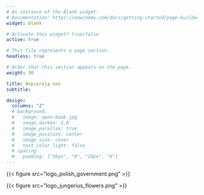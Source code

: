 ```yaml
---
# An instance of the Blank widget.
# Documentation: https://wowchemy.com/docs/getting-started/page-builder/
widget: blank

# Activate this widget? true/false
active: true

# This file represents a page section.
headless: true

# Order that this section appears on the page.
weight: 30

title: Wspierają nas
subtitle:

design:
  columns: "2"
  # background:
  #   image: open-book.jpg
  #   image_darken: 1.0
  #   image_parallax: true
  #   image_position: center
  #   image_size: cover
  #   text_color_light: false
  # spacing:
  #   padding: ["20px", "0", "20px", "0"]
---
```


{{< figure src="logo_polish_government.png" >}}

<a href="https://www.jungeriusflowers.nl/" style="text-decoration: none" target="_blank">{{< figure src="logo_jungerius_flowers.png" >}}</a>
